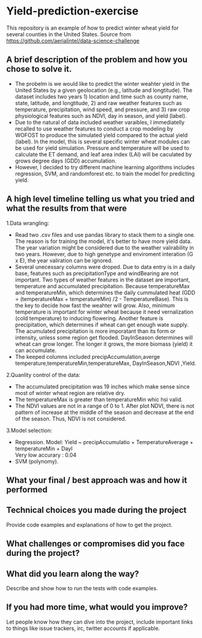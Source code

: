 # Yield-prediction-exercise
This repository is an example of how to predict winter wheat yield for several counties in the United States.
Source from https://github.com/aerialintel/data-science-challenge

## A brief description of the problem and how you chose to solve it.

- The probelm is we would like to predict the winter weahter yield in the United States by a given geolocation (e.g., latitude and longtitude). The dataset includes two years 1) location and time such as county name, state, latitude, and longtitude, 2) and raw weather features such as temperature, precipitation, wind speed, and pressure, and 3) raw crop physiological features such as NDVI, day in season, and yield (label).  
- Due to the natural of data included weather varaibles, I immediatelly recalled to use weather features to conduct a crop modeling by WOFOST to produce the simulated yield compared to the actual yield (label). In the model, this is several specific winter wheat modules can be used for yield simulation. Pressure and temperature will be used to calculate the ET demand, and leaf area index (LAI) will be caculated by grows degree days (GDD) accumulation.
- However, I decided to try different machine learning algorithms includes regression, SVM, and randomforest etc. to train the model for predicting yield. 

## A high level timeline telling us what you tried and what the results from that were

1.Data wrangling:
- Read two .csv files and use pandas library to stack them to a single one. The reason is for training the model, it's better to have more yield data. The year variation might be considered due to the weather valirability in two years. However, due to high genetype and enviroment interation (G x E), the year valiration can be ignored.
- Several unecessary columns were droped. Due to data entry is in a daily base, features such as precipitationType and windBearing are not important. Two types of weather features in the dataset are important, temperature and accumulated precipitation. Because temperatureMax and temperatureMin, which determines the daily cummulated heat (GDD = (temperatureMax + temperatureMin) /2 - TemperatureBase). This is the key to decide how fast the weahter will grow. Also, minimum temperature is important for winter wheat because it need vernalization (cold temperature) to inducing flowering. Another feature is precipitation, which determines if wheat can get enough wate supply. The acumulated precipitation is more imporatant than its form or intensity, unless some region get flooded. DayInSeason determines will wheat can grow longer. The longer it grows, the more biomass (yield) it can accumulate.
- The keeped columns included precipAccumulation,averge temperature,temperatureMin,temperatureMax, DayInSeason,NDVI ,Yield.

2.Quanlity control of the data:
- The accumulated precipitation was 19 inches which make sense since most of winter wheat region are relative dry. 
- The temperatureMax is greater than temperatureMin whic hsi valid. 
- The NDVI values are not in a range of 0 to 1. After plot NDVI, there is not pattern of increase at the middle of the season and decrease at the end of the season. Thus, NDVI is not considered. 

3.Model selection:
- Regression. Model: Yield ~ precipAccumulatio  + TemperatureAverage + temperatureMin + DayI   
  Very low accurary : 0.04
- SVM (polynomy).  
## What your final / best approach was and how it performed



## Technical choices you made during the project

Provide code examples and explanations of how to get the project.

## What challenges or compromises did you face during the project?



## What did you learn along the way?

Describe and show how to run the tests with code examples.

## If you had more time, what would you improve?

Let people know how they can dive into the project, include important links to things like issue trackers, irc, twitter accounts if applicable.

